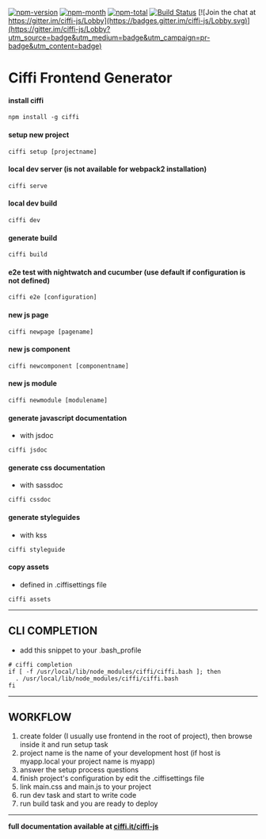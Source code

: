 [npm-month]: https://img.shields.io/npm/dm/ciffi.svg
[npm-total]: https://img.shields.io/npm/dt/ciffi.svg
[npm-version]: https://img.shields.io/npm/v/ciffi.svg
[npm-url]: https://www.npmjs.com/package/ciffi

[![npm-version][npm-version]][npm-url]
[![npm-month][npm-month]][npm-url]
[![npm-total][npm-total]][npm-url]
[![Build Status](https://travis-ci.org/ciffi/ciffi-js.svg?branch=master)](https://travis-ci.org/ciffi/ciffi-js)
[![Join the chat at https://gitter.im/ciffi-js/Lobby](https://badges.gitter.im/ciffi-js/Lobby.svg)](https://gitter.im/ciffi-js/Lobby?utm_source=badge&utm_medium=badge&utm_campaign=pr-badge&utm_content=badge)

# Ciffi Frontend Generator #

#### install ciffi
```
npm install -g ciffi
```
#### setup new project
```
ciffi setup [projectname]
```
#### local dev server (is not available for webpack2 installation)
```
ciffi serve
```
#### local dev build
```
ciffi dev
```
#### generate build
```
ciffi build
```
#### e2e test with nightwatch and cucumber (use default if configuration is not defined)
```
ciffi e2e [configuration]
```
#### new js page
```
ciffi newpage [pagename]
```
#### new js component
```
ciffi newcomponent [componentname]
```
#### new js module
```
ciffi newmodule [modulename]
```
#### generate javascript documentation
- with jsdoc

```
ciffi jsdoc
```

#### generate css documentation
- with sassdoc

```
ciffi cssdoc
```

#### generate styleguides
- with kss

```
ciffi styleguide
```

#### copy assets
- defined in .ciffisettings file

```
ciffi assets
```

- - -

## CLI COMPLETION

- add this snippet to your .bash_profile
 
```
# ciffi completion
if [ -f /usr/local/lib/node_modules/ciffi/ciffi.bash ]; then
  . /usr/local/lib/node_modules/ciffi/ciffi.bash
fi
```

- - -

## WORKFLOW

1. create folder (I usually use frontend in the root of project), then browse inside it and run setup task
2. project name is the name of your development host (if host is myapp.local your project name is myapp)
3. answer the setup process questions
4. finish project's configuration by edit the .ciffisettings file 
5. link main.css and main.js to your project
6. run dev task and start to write code
7. run build task and you are ready to deploy

- - -

__full documentation available at [ciffi.it/ciffi-js](https://www.ciffi.it/ciffi-js)__
